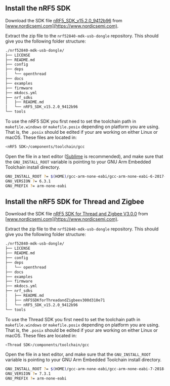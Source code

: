 ## Install the nRF5 SDK

Download the SDK file [nRF5_SDK_v15.2.0_9412b96](https://www.nordicsemi.com/Software-and-Tools/Software/nRF5-SDK/Download#infotabs) from [www.nordicsemi.com](https://www.nordicsemi.com).

Extract the zip file to the `nrf52840-mdk-usb-dongle` repository. This should give you the following folder structure:

``` sh
./nrf52840-mdk-usb-dongle/
├── LICENSE
├── README.md
├── config
├── deps
│   └── openthread
├── docs
├── examples
├── firmware
├── mkdocs.yml
├── nrf_sdks
│   ├── README.md
│   └── nRF5_SDK_v15.2.0_9412b96
└── tools
```

To use the nRF5 SDK you first need to set the toolchain path in `makefile.windows` or `makefile.posix` depending on platform you are using. That is, the `.posix` should be edited if your are working on either Linux or macOS. These files are located in:

``` sh
<nRF5 SDK>/components/toolchain/gcc
```

Open the file in a text editor ([Sublime](https://www.sublimetext.com/) is recommended), and make sure that the `GNU_INSTALL_ROOT` variable is pointing to your GNU Arm Embedded Toolchain install directory.

``` sh
GNU_INSTALL_ROOT ?= $(HOME)/gcc-arm-none-eabi/gcc-arm-none-eabi-6-2017-q2-update/bin/
GNU_VERSION ?= 6.3.1
GNU_PREFIX ?= arm-none-eabi
```

## Install the nRF5 SDK for Thread and Zigbee

Download the SDK file [nRF5 SDK for Thread and Zigbee V3.0.0](https://www.nordicsemi.com/Software-and-Tools/Software/nRF5-SDK-for-Thread-and-Zigbee/Download#infotabs) from [www.nordicsemi.com](https://www.nordicsemi.com).

Extract the zip file to the `nrf52840-mdk-usb-dongle` repository. This should give you the following folder structure:

``` sh
./nrf52840-mdk-usb-dongle/
├── LICENSE
├── README.md
├── config
├── deps
│   └── openthread
├── docs
├── examples
├── firmware
├── mkdocs.yml
├── nrf_sdks
│   ├── README.md
│   ├── nRF5SDKforThreadandZigbeev300d310e71
│   └── nRF5_SDK_v15.2.0_9412b96
└── tools
```

To use the Thread SDK you first need to set the toolchain path in `makefile.windows` or `makefile.posix` depending on platform you are using. That is, the `.posix` should be edited if your are working on either Linux or macOS. These files are located in:

``` sh
<Thread SDK>/components/toolchain/gcc
```

Open the file in a text editor, and make sure that the `GNU_INSTALL_ROOT` variable is pointing to your GNU Arm Embedded Toolchain install directory.

``` sh
GNU_INSTALL_ROOT ?= $(HOME)/gcc-arm-none-eabi/gcc-arm-none-eabi-7-2018-q2-update/bin/
GNU_VERSION ?= 7.3.1
GNU_PREFIX ?= arm-none-eabi
```
